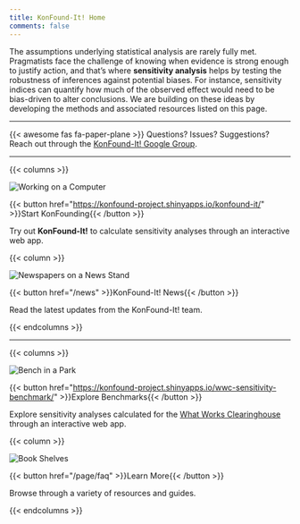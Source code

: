 ```yaml
---
title: KonFound-It! Home
comments: false
---
```




The assumptions underlying statistical analysis are rarely fully met. Pragmatists face the challenge of knowing when evidence is strong enough to justify action, and that’s where **sensitivity analysis** helps by testing the robustness of inferences against potential biases. For instance, sensitivity indices can quantify how much of the observed effect would need to be bias-driven to alter conclusions. We are building on these ideas by developing the methods and associated resources listed on this page.

---

{{< awesome fas fa-paper-plane >}} Questions? Issues? Suggestions? Reach out through the [KonFound-It! Google Group](https://groups.google.com/g/konfound-it).



---

{{< columns >}}

![Working on a Computer](img/computer.jpg)

{{< button href="https://konfound-project.shinyapps.io/konfound-it/" >}}Start KonFounding{{< /button >}}

Try out **KonFound-It!** to calculate sensitivity analyses through an interactive web app.



{{< column >}}

![Newspapers on a News Stand](img/news-rectangle.jpg)

{{< button href="/news" >}}KonFound-It! News{{< /button >}}

Read the latest updates from the KonFound-It! team.

{{< endcolumns >}}



---

{{< columns >}}

![Bench in a Park](img/bench.jpg)

{{< button href="https://konfound-project.shinyapps.io/wwc-sensitivity-benchmark/" >}}Explore Benchmarks{{< /button >}}

Explore sensitivity analyses calculated for the [What Works Clearinghouse](https://ies.ed.gov/ncee/wwc/) through an interactive web app.



{{< column >}}

![Book Shelves](img/books.jpg)

{{< button href="/page/faq" >}}Learn More{{< /button >}}

Browse through a variety of resources and guides.

{{< endcolumns >}}
